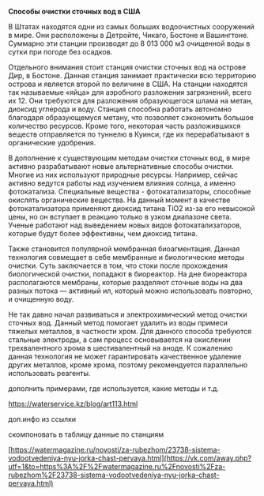 **Способы очистки сточных вод в США**

В Штатах находятся одни из самых больших водоочистных сооружений в мире. Они расположены в Детройте, Чикаго, Бостоне и Вашингтоне. Суммарно эти станции производят до 8 013 000 м3 очищенной воды в сутки при погоде без осадков.

Отдельного внимания стоит станция очистки сточных вод на острове Дир, в Бостоне. Данная станция занимает практически всю территорию острова и является второй по величине в США. На станции находятся так называемые «яйца» для аэробного разложения загрязнений, всего их 12. Они требуются для разложения образующегося шлама на метан, диоксид углерода и воду. Станция способна работать автономно благодаря образующемуся метану, что позволяет сэкономить большое количество ресурсов. Кроме того, некоторая часть разложившихся веществ отправляется по туннелю в Куинси, где их перерабатывают в органические удобрения.

В дополнение к существующим методам очистки сточных вод, в мире активно разрабатывают новые альтернативные способы очистки. Многие из них используют природные ресурсы. Например, сейчас активно ведутся работы над изучением влияния солнца, а именно фотокатализа. Специальные вещества - фотокатализаторы, способные окислять органические вещества. На данный момент в качестве фотокатализатора применяют диоксид титана TiO2 из-за его невысокой цены, но он вступает в реакцию только в узком диапазоне света. Ученые работают над выведением новых видов фотокатализаторов, которые будут более эффективны, чем диоксид титана.

Также становится популярной мембранная биоагментация. Данная технология совмещает в себе мембранные и биологические методы очистки. Суть заключается в том, что стоки после прохождения биологической очистки, попадают в биореактор. На дне биореактора располагаются мембраны, которые разделяют сточные воды на два разных потока — активный ил, который можно использовать повторно, и очищенную воду.

Не так давно начал развиваться и электрохимический метод очистки сточных вод. Данный метод помогает удалить из воды примеси тяжелых металлов, в частности хром. Для данного способа требуются стальные электроды, а сам процесс основывается на окислении трехвалентного хрома в шестивалентный на аноде. К сожалению данная технология не может гарантировать качественное удаление других металлов, кроме хрома, поэтому рекомендуется параллельно использовать реагенты.





дополнить примерами, где используется, какие методы и т.д.

https://waterservice.kz/blog/art113.html





доп.инфо из ссылки

скомпоновать в таблицу данные по станциям

[https://watermagazine.ru/novosti/za-rubezhom/23738-sistema-vodootvedeniya-nyu-jorka-chast-pervaya.html](https://vk.com/away.php?utf=1&to=https%3A%2F%2Fwatermagazine.ru%2Fnovosti%2Fza-rubezhom%2F23738-sistema-vodootvedeniya-nyu-jorka-chast-pervaya.html)
